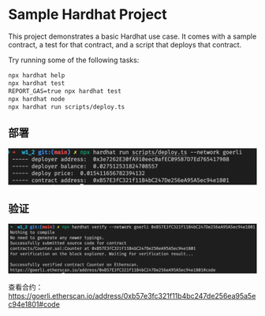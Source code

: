# Sample Hardhat Project

This project demonstrates a basic Hardhat use case. It comes with a sample contract, a test for that contract, and a script that deploys that contract.

Try running some of the following tasks:

```shell
npx hardhat help
npx hardhat test
REPORT_GAS=true npx hardhat test
npx hardhat node
npx hardhat run scripts/deploy.ts
```
## 部署

![deploy](./img/deploy.png)

## 验证

![verify](./img/verify.png)

查看合约：https://goerli.etherscan.io/address/0xb57e3fc321f11b4bc247de256ea95a5ec94e1801#code